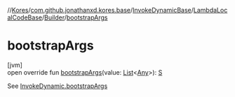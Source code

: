 //[Kores](../../../../../index.md)/[com.github.jonathanxd.kores.base](../../../index.md)/[InvokeDynamicBase](../../index.md)/[LambdaLocalCodeBase](../index.md)/[Builder](index.md)/[bootstrapArgs](bootstrap-args.md)

# bootstrapArgs

[jvm]\
open override fun [bootstrapArgs](bootstrap-args.md)(value: [List](https://kotlinlang.org/api/latest/jvm/stdlib/kotlin.collections/-list/index.html)<[Any](https://kotlinlang.org/api/latest/jvm/stdlib/kotlin/-any/index.html)>): [S](index.md)

See [InvokeDynamic.bootstrapArgs](../../../-invoke-dynamic/bootstrap-args.md)
